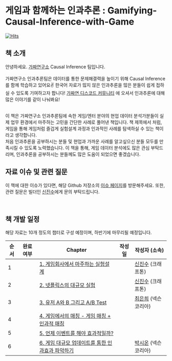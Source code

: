 # 게임과 함께하는 인과추론 : Gamifying-Causal-Inference-with-Game

[![Hits](https://hits.seeyoufarm.com/api/count/incr/badge.svg?url=https%3A%2F%2Fgithub.com%2FCausalInferenceLab%2FGamifying-Causal-Inference-with-Game&count_bg=%2379C83D&title_bg=%23555555&icon=&icon_color=%23E7E7E7&title=hits&edge_flat=false)](https://hits.seeyoufarm.com)

## 책 소개

안녕하세요. [가짜연구소](https://pseudo-lab.com/) Causal Inference 팀입니다.   
<br> 
가짜연구소 인과추론팀은 데이터를 통한 문제해결력을 높이기 위해 Causal Inference를 함께 학습하고 있어요✌️ 한국어 자료가 많지 않은 인과추론을 많은 분들이 쉽게 접하실 수 있도록 기여하고자 합니다! [가짜연 디스코드 커뮤니티](https://discord.gg/HeHbFAvmSZ) 에 오셔서 인과추론에 대해 많은 이야기를 같이 나눠봐요!

<br>
이 책은 가짜연구소 인과추론팀에 속한 게임/엔터 분야의 현업 데이터 분석가분들이 실제 업무 환경에서 마주하는 고민을 간단한 사례로 풀어낸 책입니다. 책 제목에서 처럼, 게임을 통해 게임처럼 즐겁게 실험설계 과정과 인과적인 사례를 탐색하실 수 있는 책이라고 생각합니다. 
<br>
처음 인과추론을 공부하시는 분들 및 현업과 가까운 사례를 알고싶으신 분들 모두를 만족시킬 수 있도록 노력했습니다. 이 책을 통해, 게임 데이터 분석에도 많은 관심 부탁드리며, 인과추론을 공부하시는 분들께도 많은 도움이 되었으면 좋겠습니다.
<br>

## 자료 이슈 및 관련 질문
이 책에 대한 이슈가 있다면, 해당 Github 저장소의 [이슈 페이지](https://github.com/CausalInferenceLab/Gamifying-Causal-Inference-with-Game)를 방문해주세요. 또한, 관련 질문은 빌더인 [신진수](https://github.com/jsshin2022)에게 문의 부탁드립니다.

<br>

## 책 개발 일정

해당 자료는 10개 정도의 챕터로 구성 예정이며, 하반기에 마무리될 예정입니다.

| 순서 | 완료여부 | Chapter | 작성일 | 작성자 (소속) |
| ------ | -- |----------- |------|------|
| 1 |  | [1. 게임회사에서 마주하는 실험설계]() |  | [신진수](https://github.com/jsshin2022) (크래프톤) |
| 2 |  | [2. 넷플릭스의 대규모 실험]() |  | [신진수](https://github.com/jsshin2022) (크래프톤) |
| 3 |  | [3. 유저 A와 B 그리고 A/B Test]() |  | [최은희]() (넥슨코리아) |
| 4 |  | [4. 게임에서의 매칭 - 게임 매칭 + 인과적 매칭]() |  |  |
| 5 |  | [5. 언제 이벤트를 해야 효과적일까?]() |  |  |
| 6 |  | [6. 게임 대규모 업데이트를 통한 인과효과 파악하기]() |  | [박시온](https://github.com/rockgoat95) (넥슨코리아) |

<br>